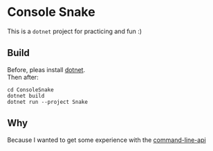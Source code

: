 # Console Snake

This is a `dotnet` project for practicing and fun :) 

## Build

Before, pleas install [dotnet](https://dotnet.microsoft.com/en-us/download).  
Then after:

```shell
cd ConsoleSnake
dotnet build
dotnet run --project Snake
```

## Why

Because I wanted to get some experience with the [command-line-api](https://github.com/dotnet/command-line-api/tree/main)
